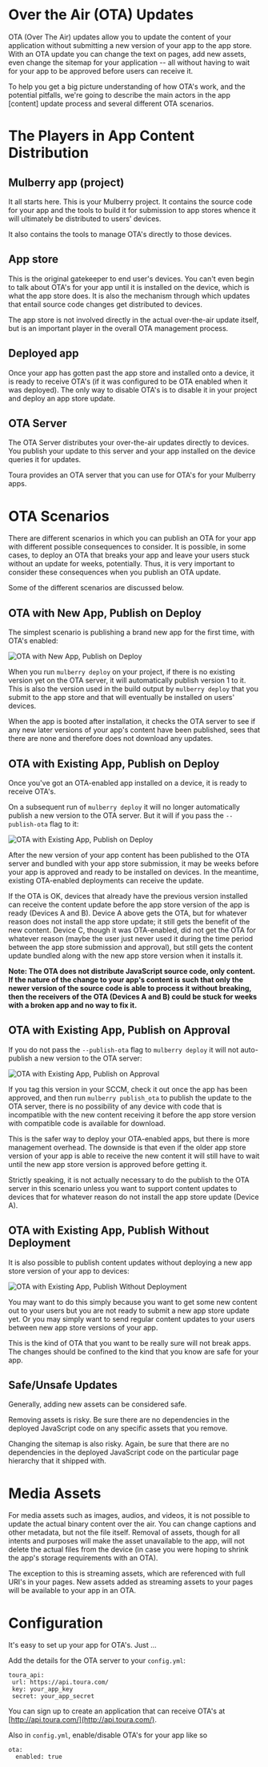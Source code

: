 # Over the Air (OTA) Updates

OTA (Over The Air) updates allow you to update the content of your application
without submitting a new version of your app to the app store. With an OTA
update you can change the text on pages, add new assets, even change the
sitemap for your application -- all without having to wait for your app to be
approved before users can receive it.

To help you get a big picture understanding of how OTA's work, and the
potential pitfalls, we're going to describe the main actors in the app
[content] update process and several different OTA scenarios.

# The Players in App Content Distribution

## Mulberry app (project)

It all starts here. This is your Mulberry project. It contains the source code
for your app and the tools to build it for submission to app stores whence it
will ultimately be distributed to users' devices.

It also contains the tools to manage OTA's directly to those devices.

## App store

This is the original gatekeeper to end user's devices. You can't even begin to
talk about OTA's for your app until it is installed on the device, which is
what the app store does. It is also the mechanism through which updates that
entail source code changes get distributed to devices.

The app store is not involved directly in the actual over-the-air update
itself, but is an important player in the overall OTA management process.

## Deployed app

Once your app has gotten past the app store and installed onto a device, it is
ready to receive OTA's (if it was configured to be OTA enabled when it was
deployed). The only way to disable OTA's is to disable it in your project and
deploy an app store update.

## OTA Server

The OTA Server distributes your over-the-air updates directly to devices. You
publish your update to this server and your app installed on the device queries
it for updates.

Toura provides an OTA server that you can use for OTA's for your Mulberry
apps.

# OTA Scenarios

There are different scenarios in which you can publish an OTA for your app with
different possible consequences to consider. It is possible, in some cases, to
deploy an OTA that breaks your app and leave your users stuck without an update
for weeks, potentially. Thus, it is very important to consider these
consequences when you publish an OTA update.

Some of the different scenarios are discussed below.

## OTA with New App, Publish on Deploy

The simplest scenario is publishing a brand new app for the first time, with
OTA's enabled:

![OTA with New App, Publish on Deploy](http://www.lucidchart.com/publicSegments/view/4eeba060-abbc-4342-b224-53aa0a0226bf/image.png)

When you run `mulberry deploy` on your project, if there is no existing version
yet on the OTA server, it will automatically publish version 1 to it. This is
also the version used in the build output by `mulberry deploy` that you submit
to the app store and that will eventually be installed on users' devices.

When the app is booted after installation, it checks the OTA server to see if
any new later versions of your app's content have been published, sees that
there are none and therefore does not download any updates.

##  OTA with Existing App, Publish on Deploy

Once you've got an OTA-enabled app installed on a device, it is ready to
receive OTA's.

On a subsequent run of `mulberry deploy` it will no longer
automatically publish a new version to the OTA server.  But it will if you pass
the `--publish-ota` flag to it:

![OTA with Existing App, Publish on Deploy](http://www.lucidchart.com/publicSegments/view/4eeb9ff9-d7e4-4ba2-b477-6ddb0a56de19/image.png)

After the new version of your app content has been published to the OTA
server and bundled with your app store submission, it may be weeks before
your app is approved and ready to be installed on devices.  In the meantime,
existing OTA-enabled deployments can receive the update.

If the OTA is OK, devices that already have the previous version installed can
receive the content update before the app store version of the app is ready
(Devices A and B). Device A above gets the OTA, but for whatever reason does
not install the app store update; it still gets the benefit of the new content.
Device C, though it was OTA-enabled, did not get the OTA for whatever reason
(maybe the user just never used it during the time period between the app
store submission and approval), but still gets the content update bundled along
with the new app store version when it installs it.

**Note: The OTA does not distribute JavaScript source code, only content. If
the nature of the change to your app's content is such that only the newer
version of the source code is able to process it without breaking, then the
receivers of the OTA (Devices A and B) could be stuck for weeks with a
broken app and no way to fix it.**

## OTA with Existing App, Publish on Approval

If you do not pass the `--publish-ota` flag to `mulberry deploy` it will not
auto-publish a new version to the OTA server:

![OTA with Existing App, Publish on Approval](http://www.lucidchart.com/publicSegments/view/4eeba02b-7144-4da6-b1d0-4bb70a56bd61/image.png)

If you tag this version in your SCCM, check it out once the app has been
approved, and then run `mulberry publish_ota` to publish the update to the OTA
server, there is no possibility of any device with code that is incompatible
with the new content receiving it before the app store version with compatible
code is available for download.

This is the safer way to deploy your OTA-enabled apps, but there is more
management overhead. The downside is that even if the older app store version
of your app is able to receive the new content it will still have to wait until
the new app store version is approved before getting it.

Strictly speaking, it is not actually necessary to do the publish to the OTA
server in this scenario unless you want to support content updates to devices
that for whatever reason do not install the app store update (Device A).

## OTA with Existing App, Publish Without Deployment

It is also possible to publish content updates without deploying a new app
store version of your app to devices:

![OTA with Existing App, Publish Without Deployment](http://www.lucidchart.com/publicSegments/view/4eeba757-cd54-4f83-893d-57b00a56bbe4/image.png)

You may want to do this simply because you want to get some new content out to
your users but you are not ready to submit a new app store update yet. Or you
may simply want to send regular content updates to your users between new app
store versions of your app.

This is the kind of OTA that you want to be really sure will not break apps.
The changes should be confined to the kind that you know are safe for your app.

## Safe/Unsafe Updates

Generally, adding new assets can be considered safe.

Removing assets is risky. Be sure there are no dependencies in the deployed
JavaScript code on any specific assets that you remove.

Changing the sitemap is also risky. Again, be sure that there are no
dependencies in the deployed JavaScript code on the particular page hierarchy
that it shipped with.

# Media Assets

For media assets such as images, audios, and videos, it is not possible to
update the actual binary content over the air. You can change captions and
other metadata, but not the file itself. Removal of assets, though for all
intents and purposes will make the asset unavailable to the app, will not
delete the actual files from the device (in case you were hoping to shrink the
app's storage requirements with an OTA).

The exception to this is streaming assets, which are referenced with full URI's
in your pages. New assets added as streaming assets to your pages will be
available to your app in an OTA.

# Configuration

It's easy to set up your app for OTA's.  Just ...

Add the details for the OTA server to your `config.yml`:

    toura_api:
     url: https://api.toura.com/
     key: your_app_key
     secret: your_app_secret

You can sign up to create an application that can receive OTA's at
[http://api.toura.com/](http://api.toura.com/).

Also in `config.yml`, enable/disable OTA's for your app like so

    ota:
      enabled: true

